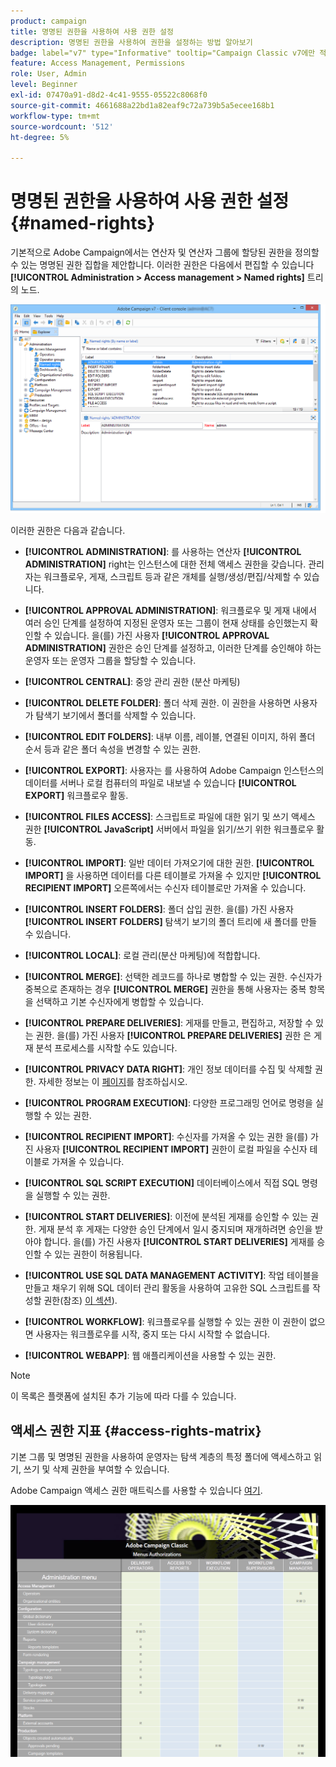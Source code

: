 ```yaml
---
product: campaign
title: 명명된 권한을 사용하여 사용 권한 설정
description: 명명된 권한을 사용하여 권한을 설정하는 방법 알아보기
badge: label="v7" type="Informative" tooltip="Campaign Classic v7에만 적용"
feature: Access Management, Permissions
role: User, Admin
level: Beginner
exl-id: 07470a91-d8d2-4c41-9555-05522c8068f0
source-git-commit: 4661688a22bd1a82eaf9c72a739b5a5ecee168b1
workflow-type: tm+mt
source-wordcount: '512'
ht-degree: 5%

---
```


# 명명된 권한을 사용하여 사용 권한 설정{#named-rights}



기본적으로 Adobe Campaign에서는 연산자 및 연산자 그룹에 할당된 권한을 정의할 수 있는 명명된 권한 집합을 제안합니다. 이러한 권한은 다음에서 편집할 수 있습니다 **[!UICONTROL Administration > Access management > Named rights]** 트리의 노드.

![](assets/s_ncs_admin_named_rights.png)

이러한 권한은 다음과 같습니다.

* **[!UICONTROL ADMINISTRATION]**: 를 사용하는 연산자 **[!UICONTROL ADMINISTRATION]** right는 인스턴스에 대한 전체 액세스 권한을 갖습니다. 관리자는 워크플로우, 게재, 스크립트 등과 같은 개체를 실행/생성/편집/삭제할 수 있습니다.

* **[!UICONTROL APPROVAL ADMINISTRATION]**: 워크플로우 및 게재 내에서 여러 승인 단계를 설정하여 지정된 운영자 또는 그룹이 현재 상태를 승인했는지 확인할 수 있습니다. 을(를) 가진 사용자 **[!UICONTROL APPROVAL ADMINISTRATION]** 권한은 승인 단계를 설정하고, 이러한 단계를 승인해야 하는 운영자 또는 운영자 그룹을 할당할 수 있습니다.

* **[!UICONTROL CENTRAL]**: 중앙 관리 권한 (분산 마케팅)

* **[!UICONTROL DELETE FOLDER]**: 폴더 삭제 권한. 이 권한을 사용하면 사용자가 탐색기 보기에서 폴더를 삭제할 수 있습니다.

* **[!UICONTROL EDIT FOLDERS]**: 내부 이름, 레이블, 연결된 이미지, 하위 폴더 순서 등과 같은 폴더 속성을 변경할 수 있는 권한.

* **[!UICONTROL EXPORT]**: 사용자는 를 사용하여 Adobe Campaign 인스턴스의 데이터를 서버나 로컬 컴퓨터의 파일로 내보낼 수 있습니다 **[!UICONTROL EXPORT]** 워크플로우 활동.

* **[!UICONTROL FILES ACCESS]**: 스크립트로 파일에 대한 읽기 및 쓰기 액세스 권한 **[!UICONTROL JavaScript]** 서버에서 파일을 읽기/쓰기 위한 워크플로우 활동.

* **[!UICONTROL IMPORT]**: 일반 데이터 가져오기에 대한 권한. **[!UICONTROL IMPORT]** 을 사용하면 데이터를 다른 테이블로 가져올 수 있지만 **[!UICONTROL RECIPIENT IMPORT]** 오른쪽에서는 수신자 테이블로만 가져올 수 있습니다.

* **[!UICONTROL INSERT FOLDERS]**: 폴더 삽입 권한. 을(를) 가진 사용자 **[!UICONTROL INSERT FOLDERS]** 탐색기 보기의 폴더 트리에 새 폴더를 만들 수 있습니다.

* **[!UICONTROL LOCAL]**: 로컬 관리(분산 마케팅)에 적합합니다.

* **[!UICONTROL MERGE]**: 선택한 레코드를 하나로 병합할 수 있는 권한. 수신자가 중복으로 존재하는 경우 **[!UICONTROL MERGE]** 권한을 통해 사용자는 중복 항목을 선택하고 기본 수신자에게 병합할 수 있습니다.

* **[!UICONTROL PREPARE DELIVERIES]**: 게재를 만들고, 편집하고, 저장할 수 있는 권한. 을(를) 가진 사용자 **[!UICONTROL PREPARE DELIVERIES]** 권한 은 게재 분석 프로세스를 시작할 수도 있습니다.

* **[!UICONTROL PRIVACY DATA RIGHT]**: 개인 정보 데이터를 수집 및 삭제할 권한. 자세한 정보는 이 [페이지](https://helpx.adobe.com/kr/campaign/kb/acc-privacy.html)를 참조하십시오.

* **[!UICONTROL PROGRAM EXECUTION]**: 다양한 프로그래밍 언어로 명령을 실행할 수 있는 권한.

* **[!UICONTROL RECIPIENT IMPORT]**: 수신자를 가져올 수 있는 권한 을(를) 가진 사용자 **[!UICONTROL RECIPIENT IMPORT]** 권한이 로컬 파일을 수신자 테이블로 가져올 수 있습니다.

* **[!UICONTROL SQL SCRIPT EXECUTION]** 데이터베이스에서 직접 SQL 명령을 실행할 수 있는 권한.

* **[!UICONTROL START DELIVERIES]**: 이전에 분석된 게재를 승인할 수 있는 권한. 게재 분석 후 게재는 다양한 승인 단계에서 일시 중지되며 재개하려면 승인을 받아야 합니다. 을(를) 가진 사용자 **[!UICONTROL START DELIVERIES]** 게재를 승인할 수 있는 권한이 허용됩니다.

* **[!UICONTROL USE SQL DATA MANAGEMENT ACTIVITY]**: 작업 테이블을 만들고 채우기 위해 SQL 데이터 관리 활동을 사용하여 고유한 SQL 스크립트를 작성할 권한(참조) [이 섹션](../../workflow/using/sql-data-management.md)).

* **[!UICONTROL WORKFLOW]**: 워크플로우를 실행할 수 있는 권한 이 권한이 없으면 사용자는 워크플로우를 시작, 중지 또는 다시 시작할 수 없습니다.

* **[!UICONTROL WEBAPP]**: 웹 애플리케이션을 사용할 수 있는 권한.

>[!NOTE]
>
>이 목록은 플랫폼에 설치된 추가 기능에 따라 다를 수 있습니다.

## 액세스 권한 지표 {#access-rights-matrix}

기본 그룹 및 명명된 권한을 사용하여 운영자는 탐색 계층의 특정 폴더에 액세스하고 읽기, 쓰기 및 삭제 권한을 부여할 수 있습니다.

Adobe Campaign 액세스 권한 매트릭스를 사용할 수 있습니다 [여기](/help/platform/using/assets/access-rights-matrix.pdf).

[![이미지](assets/do-not-localize/user_management.png)](https://experienceleague.adobe.com/docs/campaign-classic/assets/access-rights-matrix.pdf)
